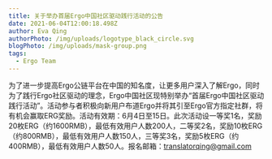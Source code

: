 ```yaml
---
title: 关于举办首届Ergo中国社区驱动践行活动的公告
date: 2021-06-04T12:00:18.498Z
author: Eva Qing
authorPhoto: /img/uploads/logotype_black_circle.svg
blogPhoto: /img/uploads/mask-group.png
tags:
  - Ergo Team
---
```

为了进一步提高Ergo公链平台在中国的知名度，让更多用户深入了解Ergo，同时为了践行Ergo社区驱动的理念，Ergo中国社区现特别举办“首届Ergo中国社区驱动践行活动”。活动参与者积极向新用户布道Ergo并将其引至Ergo官方指定社群，将有机会赢取ERG奖励。活动有效期：6月4日至15日。此次活动设一等奖1名，奖励20枚ERG（约1600RMB），最低有效用户人数200人，二等奖2名，奖励10枚ERG（约800RMB），最低有效用户人数150人，三等奖3名，奖励5枚ERG（约400RMB），最低有效用户人数50人。报名邮箱：translatorqing@gmail.com

